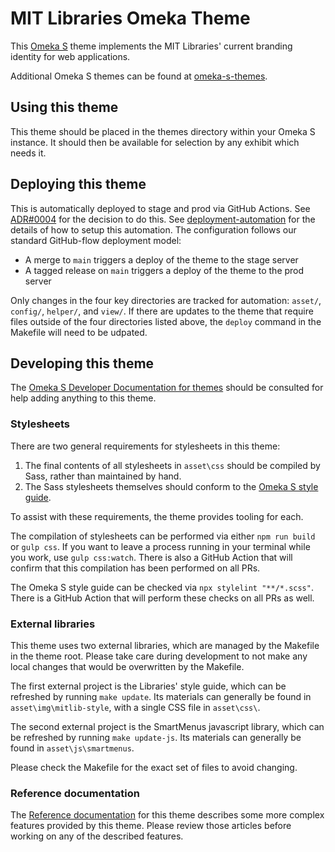 # MIT Libraries Omeka Theme

This [Omeka S](https://omeka.org/s/) theme implements the MIT Libraries' current branding identity for web applications.

Additional Omeka S themes can be found at [omeka-s-themes](https://github.com/omeka-s-themes).

## Using this theme

This theme should be placed in the themes directory within your Omeka S instance. It should then be available for selection by any exhibit which needs it.

## Deploying this theme

This is automatically deployed to stage and prod via GitHub Actions. See [ADR#0004](./docs/architecture-decisions/0004-github-runner-for-automated-deployment.md) for the decision to do this. See [deployment-automation](./docs/reference/deployment-automation.md) for the details of how to setup this automation. The configuration follows our standard GitHub-flow deployment model:

* A merge to `main` triggers a deploy of the theme to the stage server
* A tagged release on `main` triggers a deploy of the theme to the prod server

Only changes in the four key directories are tracked for automation: `asset/`, `config/`, `helper/`, and `view/`. If there are updates to the theme that require files outside of the four directories listed above, the `deploy` command in the Makefile will need to be udpated.

## Developing this theme

The [Omeka S Developer Documentation for themes](https://omeka.org/s/docs/developer/themes/) should be consulted for help adding anything to this theme.

### Stylesheets

There are two general requirements for stylesheets in this theme:

1. The final contents of all stylesheets in `asset\css` should be compiled by
   Sass, rather than maintained by hand.
2. The Sass stylesheets themselves should conform to the [Omeka S style guide](https://omeka.org/s/docs/developer/themes/style_guide/).

To assist with these requirements, the theme provides tooling for each.

The compilation of stylesheets can be performed via either `npm run build` or
`gulp css`. If you want to leave a process running in your terminal while you
work, use `gulp css:watch`. There is also a GitHub Action that will confirm that
this compilation has been performed on all PRs.

The Omeka S style guide can be checked via `npx stylelint "**/*.scss"`. There is
a GitHub Action that will perform these checks on all PRs as well.

### External libraries

This theme uses two external libraries, which are managed by the Makefile in the
theme root. Please take care during development to not make any local changes
that would be overwritten by the Makefile.

The first external project is the Libraries' style guide, which can be refreshed
by running `make update`. Its materials can generally be found in
`asset\img\mitlib-style`, with a single CSS file in `asset\css\`.

The second external project is the SmartMenus javascript library, which can be
refreshed by running `make update-js`. Its materials can generally be found in
`asset\js\smartmenus`.

Please check the Makefile for the exact set of files to avoid changing.

### Reference documentation

The [Reference documentation](https://github.com/MITLibraries/mitlibraries-theme-omeka/tree/main/docs/reference) for this theme describes some more complex features
provided by this theme. Please review those articles before working on any
of the described features.
